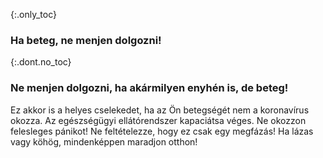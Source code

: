 {:.only_toc} 
 ### Ha beteg, ne menjen dolgozni!

 {:.dont.no_toc} 
 ### Ne menjen dolgozni, ha akármilyen enyhén is, de beteg!

 Ez akkor is a helyes cselekedet, ha az Ön betegségét nem a koronavírus okozza. Az egészségügyi ellátórendszer kapaciátsa véges. Ne okozzon felesleges pánikot! Ne feltételezze, hogy ez csak egy megfázás! Ha lázas vagy köhög, mindenképpen maradjon otthon! 
